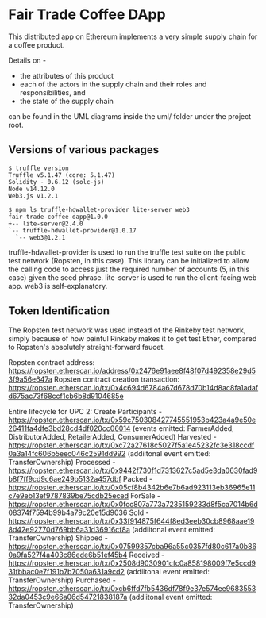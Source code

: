 # Fair Trade Coffee DApp

This distributed app on Ethereum implements a very simple supply chain for a coffee product.

Details on -

* the attributes of this product
* each of the actors in the supply chain and their roles and responsibilities, and
* the state of the supply chain

can be found in the UML diagrams inside the uml/ folder under the project root.

## Versions of various packages
```
$ truffle version
Truffle v5.1.47 (core: 5.1.47)
Solidity - 0.6.12 (solc-js)
Node v14.12.0
Web3.js v1.2.1
```

```
$ npm ls truffle-hdwallet-provider lite-server web3
fair-trade-coffee-dapp@1.0.0 
+-- lite-server@2.4.0
`-- truffle-hdwallet-provider@1.0.17
  `-- web3@1.2.1
```
truffle-hdwallet-provider is used to run the truffle test suite on the public test network (Ropsten, in this case). This library can be initialized to allow the calling code to access just the required number of accounts (5, in this case) given the seed phrase.
lite-server is used to run the client-facing web app.
web3 is self-explanatory.

## Token Identification
The Ropsten test network was used instead of the Rinkeby test network, simply because of how painful Rinkeby makes it to get test Ether, compared to Ropsten's absolutely straight-forward faucet.

Ropsten contract address: https://ropsten.etherscan.io/address/0x2476e91aee8f48f07d492358e29d53f9a56e647a
Ropsten contract creation transaction: https://ropsten.etherscan.io/tx/0x4c694d6784a67d678d70b14d8ac8fa1adafd675ac73f68ccf1cb6b8d9104685e

Entire lifecycle for UPC 2:
Create Participants - https://ropsten.etherscan.io/tx/0x59c750308427745551953b423a4a9e50e26411fa4dfe3bd28cd4df020cc06014 (events emitted: FarmerAdded, DistributorAdded, RetailerAdded, ConsumerAdded)
Harvested - https://ropsten.etherscan.io/tx/0xc72a27618c5027f5a1e45232fc3e318ccdf0a3a14fc606b5eec046c2591dd992 (addiitonal event emitted: TransferOwnership)
Processed - https://ropsten.etherscan.io/tx/0x9442f730f1d7313627c5ad5e3da0630fad9b8f7ff9cd9c6ae249b5132a457dbf
Packed - https://ropsten.etherscan.io/tx/0x05cf8b4342b6e7b6ad923113eb36965e11c7e9eb13ef9787839be75cdb25eced
ForSale - https://ropsten.etherscan.io/tx/0x0fcc807a773a7235159233d8f5ca7014b6d08374f7594b99b4a79c20e15d9036
Sold - https://ropsten.etherscan.io/tx/0x33f914875f644f8ed3eeb30cb8968aae198d42e92770d769bb6a31d36916cf8a (addiitonal event emitted: TransferOwnership)
Shipped - https://ropsten.etherscan.io/tx/0x07599357cba96a55c0357fd80c617a0b860a9fa527f4a403c86ede6b51ef45b4
Received - https://ropsten.etherscan.io/tx/0x2508d9030901cfc0a858198009f7e5ccd931fbbac0e7f191b7b7050a631a9cd2 (addiitonal event emitted: TransferOwnership)
Purchased - https://ropsten.etherscan.io/tx/0xcb6ffd7fb5436df78f9e37e574ee968355332da0453c9e66a06d54721838187a (addiitonal event emitted: TransferOwnership)